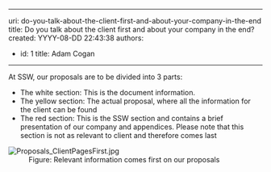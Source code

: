 

---
uri: do-you-talk-about-the-client-first-and-about-your-company-in-the-end
title: Do you talk about the client first and about your company in the end?
created: YYYY-08-DD 22:43:38
authors:
  - id: 1
    title: Adam Cogan
---




<span class='intro'> At SSW, our proposals are to be divided into 3 parts&#58;<br><ul><li>The white section&#58; This is the document information.</li><li>The yellow section&#58; The actual proposal, where all the information for the client can be found</li><li>The red section&#58; This is the SSW section and contains a brief presentation of our company and appendices. Please note that this section is not as relevant to client and therefore comes last<br></li></ul> </span>

<dl class="image"><dt>​<img src="/PublishingImages/Proposals_ClientPagesFirst.jpg" alt="Proposals_ClientPagesFirst.jpg" /></dt><dd>​​Figure&#58; Relevant information comes first on our proposals​​<br></dd></dl>


